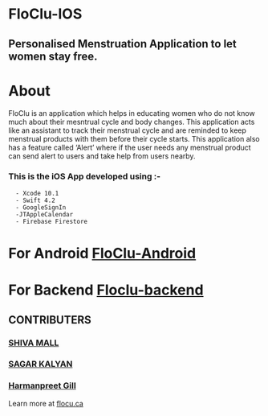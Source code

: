 # FloClu-IOS
## Personalised Menstruation Application to let women stay free.

# About
FloClu is an application which helps in educating women who do not know
much about their mesntrual cycle and body changes. This application acts
like an assistant to track their menstrual cycle and are reminded to keep
menstrual products with them before their cycle starts. This application
also has a feature called ‘Alert’ where if the user needs any menstrual
product can send alert to users and take help from users nearby. 

###  This is the iOS App developed using :-
      - Xcode 10.1
      - Swift 4.2
      - GoogleSignIn
      -JTAppleCalendar
      - Firebase Firestore
      
      
# For Android [FloClu-Android](https://github.com/AshishProjects/FloClu-Android)
# For Backend [Floclu-backend](https://github.com/AshishProjects/FloClu-Backend)
        
      
      
      
## CONTRIBUTERS
### [SHIVA MALL](https://github.com/Shivamall)
### [SAGAR KALYAN](https://github.com/sagarkalyan)
### [Harmanpreet Gill](https://github.com/iamharmangill)


Learn more at [flocu.ca](https://floclu.ca)

